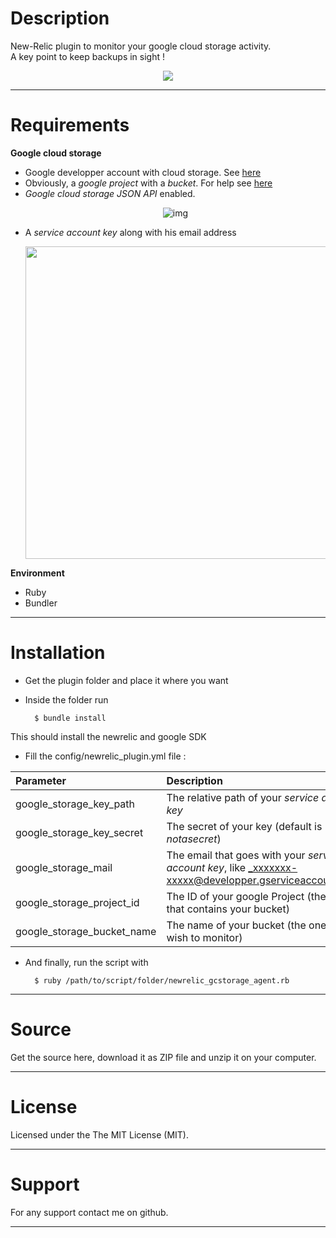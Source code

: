 # Description

New-Relic plugin to monitor your google cloud storage activity.  
A key point to keep backups in sight !
<p align="center"><img src="http://s27.postimg.org/p8rtjh2db/Untitled_1.png"></p>

----

# Requirements

**Google cloud storage**

- Google developper account with cloud storage. See [here](https://cloud.google.com/products/cloud-storage/)
- Obviously, a _google project_ with a _bucket_. For help see [here](https://developers.google.com/storage/docs/overview)
- _Google cloud storage JSON API_ enabled. <p align="center">![img](http://s30.postimg.org/oe8wkrc35/Capture_d_cran_2014_06_16_13_14_25.png)</p>
- A _service account key_ along with his email address <p align="center"><img width="500px" src="http://s4.postimg.org/3nsu1labx/Capture_d_cran_2014_06_16_13_25_13.png"></p>

**Environment**

- Ruby
- Bundler

----

# Installation

- Get the plugin folder and place it where you want
- Inside the folder run

        $ bundle install
        
This should install the newrelic and google SDK

- Fill the config/newrelic_plugin.yml file :

| Parameter                   | Description         |
| :-------------------------- | :---------------    |
| google_storage_key_path     | The relative path of your _service account key_ |
| google_storage_key_secret   | The secret of your key (default is _notasecret_) |
| google_storage_mail         | The email that goes with your _service account key_, like _xxxxxxx-xxxxx@developper.gserviceaccount.com_ |
| google_storage_project_id   | The ID of your google Project (the one that contains your bucket) |
| google_storage_bucket_name  | The name of your bucket (the one you wish to monitor) |
    
- And finally, run the script with

        $ ruby /path/to/script/folder/newrelic_gcstorage_agent.rb
    
---

# Source

Get the source here, download it as ZIP file and unzip it on your computer.

---

# License

Licensed under the The MIT License (MIT).

----

# Support

For any support contact me on github.

----

